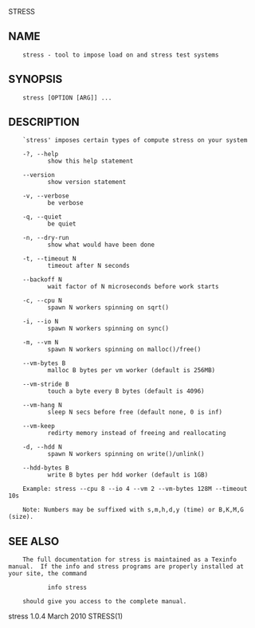   STRESS
 
## NAME
        stress - tool to impose load on and stress test systems
 
## SYNOPSIS
        stress [OPTION [ARG]] ...
 
## DESCRIPTION
        `stress' imposes certain types of compute stress on your system
 
        -?, --help
               show this help statement
 
        --version
               show version statement
 
        -v, --verbose
               be verbose
 
        -q, --quiet
               be quiet
 
        -n, --dry-run
               show what would have been done
 
        -t, --timeout N
               timeout after N seconds
 
        --backoff N
               wait factor of N microseconds before work starts
 
        -c, --cpu N
               spawn N workers spinning on sqrt()
 
        -i, --io N
               spawn N workers spinning on sync()
 
        -m, --vm N
               spawn N workers spinning on malloc()/free()
 
        --vm-bytes B
               malloc B bytes per vm worker (default is 256MB)
 
        --vm-stride B
               touch a byte every B bytes (default is 4096)
 
        --vm-hang N
               sleep N secs before free (default none, 0 is inf)
 
        --vm-keep
               redirty memory instead of freeing and reallocating
 
        -d, --hdd N
               spawn N workers spinning on write()/unlink()
 
        --hdd-bytes B
               write B bytes per hdd worker (default is 1GB)
 
        Example: stress --cpu 8 --io 4 --vm 2 --vm-bytes 128M --timeout 10s
 
        Note: Numbers may be suffixed with s,m,h,d,y (time) or B,K,M,G (size).
 
## SEE ALSO
        The full documentation for stress is maintained as a Texinfo manual.  If the info and stress programs are properly installed at your site, the command
 
               info stress
 
        should give you access to the complete manual.
 
 stress 1.0.4                                                                 March 2010                                                                    STRESS(1)
